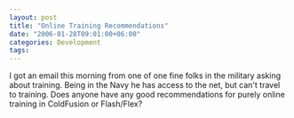 ```yaml
---
layout: post
title: "Online Training Recommendations"
date: "2006-01-28T09:01:00+06:00"
categories: Development 
tags: 
---
```


I got an email this morning from one of one fine folks in the military asking about training. Being in the Navy he has access to the net, but can't travel to training. Does anyone have any good recommendations for purely online training in ColdFusion or Flash/Flex?